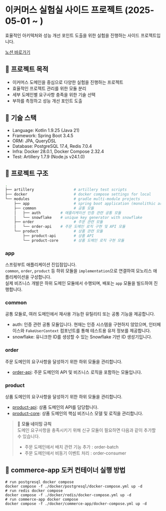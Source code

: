 # 이커머스 실험실 사이드 프로젝트 (2025-05-01 ~ )

효율적인 아키텍처와 성능 개선 포인트 도출을 위한 실험을 진행하는 사이드 프로젝트입니다.

[노션 바로가기](https://thoughtful-sodium-948.notion.site/1f0d2ba300e680189cc0c5746563ef47?pvs=4)

## 📌 프로젝트 목적
- 이커머스 도메인을 중심으로 다양한 실험을 진행하는 프로젝트
- 효율적인 프로젝트 관리를 위한 모듈 분리
- 세부 도메인별 요구사항 충족을 위한 기술 선택
- 부하를 측정하고 성능 개선 포인트 도출


## 🔧 기술 스택
- Language: Kotlin 1.9.25 (Java 21)
- Framework: Spring Boot 3.4.5
- ORM: JPA, QueryDSL
- Database: PostgreSQL 17.4, Redis 7.0.4
- Infra: Docker 28.0.1, Docker Compose 2.32.4
- Test: Artillery 1.7.9 (Node.js v24.1.0)


## 📁 프로젝트 구조
```bash
.
├── artillery                  # artillery test scripts
├── docker                     # docker compose settings for local
└── modules                    # gradle multi-module projects
    ├── app                    # spring boot application (monolithic architecture)  
    ├── common                 # 공통 모듈
    │   ├── auth         # 애플리케이션 인증 관련 공통 모듈
    │   └── snowflake    # unique key generator with snowflake 
    ├── order                  # 주문 관련 모듈
    │   └── order-api    # 주문 도메인 로직 구현 및 API 모듈
    └── product                # 상품 관련 모듈
        ├── product-api        # 상품 API
        └── product-core       # 상품 도메인 로직 구현 모듈
```

### app
스프링부트 애플리케이션 진입점입니다.  
`common`, `order`, `product` 등 하위 모듈을 `implementation`으로 연결하여 모노리스 애플리케이션을 구성합니다.  
실제 비즈니스 개발은 하위 도메인 모듈에서 수행되며, 배포는 `app` 모듈을 빌드하여 진행합니다.  


### common
공통 모듈로, 여러 도메인에서 재사용 가능한 유틸리티 또는 공통 기능을 제공합니다.

- auth: 인증 관련 공통 모듈입니다. 현재는 인증 시스템을 구현하지 않았으며, 인터페이스와 `FakeUserContext` 컴포넌트를 통해 테스트용 유저 정보를 제공합니다.
- snowflake: 유니크한 ID를 생성할 수 있는 Snowflake 기반 ID 생성기입니다.


### order
주문 도메인의 요구사항을 달성하기 위한 하위 모듈을 관리합니다.

- [order-api](modules/order/order-api/README.md): 주문 도메인의 API 및 비즈니스 로직을 포함하는 모듈입니다.


### product
상품 도메인의 요구사항을 달성하기 위한 하위 모듈을 관리합니다.

- [product-api](modules/product/product-api/README.md): 상품 도메인의 API를 담당합니다.
- [product-core](modules/product/product-core/README.md): 상품 도메인의 핵심 비즈니스 모델 및 로직을 관리합니다.  

> 📌 **모듈 네이밍 규칙**  
> 도메인 요구사항을 충족시키기 위해 신규 모듈이 필요하면 다음과 같이 추가할 수 있습니다.  
> - 주문 도메인에서 배치 관련 기능 추가 : order-batch
> - 주문 도메인에서 비동기 이벤트 처리 : order-consumer



## 🐳 commerce-app 도커 컨테이너 실행 방법
```shell
# run postgresql docker compose 
docker compose -f ./docker/postgresql/docker-compose.yml up -d
# run redis docker compose 
docker compose -f ./docker/redis/docker-compose.yml up -d
# run commerce-app docker compose  
docker compose -f ./docker/commerce-app/docker-compose.yml up -d 
```


